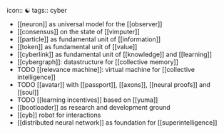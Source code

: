 icon:: ☯️
tags:: cyber

- [[neuron]] as universal model for the [[observer]]
- [[consensus]] on the state of [[vimputer]]
- [[particle]] as fundamental unit of [[information]]
- [[token]] as fundamental unit of [[value]]
- [[cyberlink]] as fundamental unit of [[knowledge]] and [[learning]]
- [[cybergraph]]: datastructure for [[collective memory]]
- TODO [[relevance machine]]: virtual machine for [[collective intelligence]]
- TODO [[avatar]] with [[passport]], [[axons]], [[neural proofs]] and [[soul]]
- TODO [[learning incentives]] based on [[yuma]]
- [[bootloader]] as research and development ground
- [[cyb]] robot for interactions
- [[distributed neural network]] as foundation for [[superintelligence]]